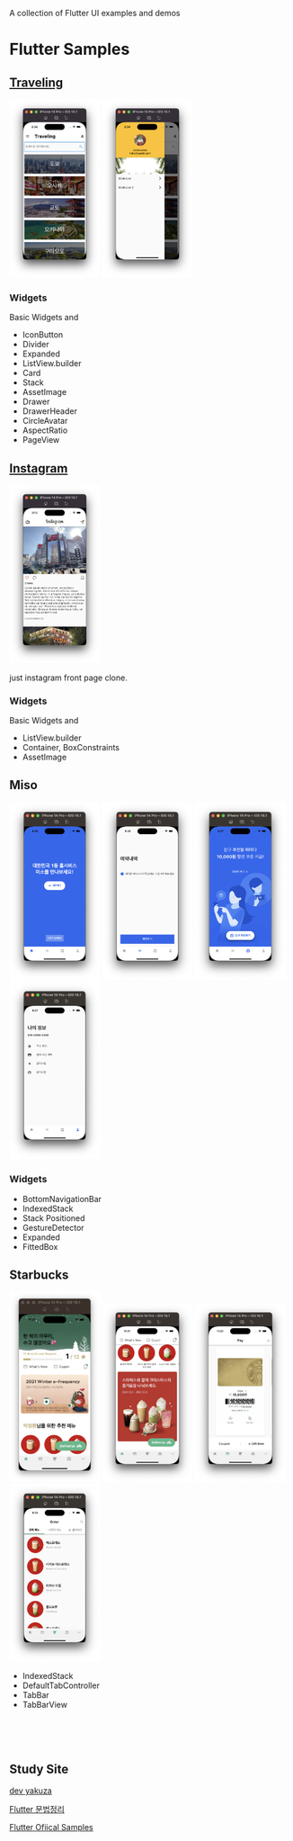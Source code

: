 A collection of Flutter UI examples and demos

# Flutter Samples


## [Traveling](https://github.com/keemeesuu/flutter-samples/tree/main/samples/food_recipe)


<p float="left">
    <img src="https://github.com/keemeesuu/flutter-samples/blob/main/images/food_recipe_01.png"  width="32%" />
    <img src="https://github.com/keemeesuu/flutter-samples/blob/main/images/food_recipe_02.png"  width="32%" />
</p>

### Widgets

Basic Widgets and

- IconButton
- Divider
- Expanded
- ListView.builder
- Card
- Stack
- AssetImage
- Drawer
- DrawerHeader
- CircleAvatar
- AspectRatio
- PageView

## [Instagram](https://github.com/keemeesuu/flutter-samples/tree/main/samples/instagram)


<p float="left">
    <img src="https://github.com/keemeesuu/flutter-samples/blob/main/images/instagram.png"  width="32%" />
</p>

just instagram front page clone.


### Widgets

Basic Widgets and

- ListView.builder
- Container, BoxConstraints
- AssetImage


## Miso
<p float="left">
    <img src="https://github.com/keemeesuu/flutter-samples/blob/main/images/miso_01_1.png"  width="32%" />
    <img src="https://github.com/keemeesuu/flutter-samples/blob/main/images/miso_02.png"  width="32%" />
    <img src="https://github.com/keemeesuu/flutter-samples/blob/main/images/miso_03.png"  width="32%" />
    <img src="https://github.com/keemeesuu/flutter-samples/blob/main/images/miso_04.png"  width="32%" />
</p>

### Widgets

- BottomNavigationBar
- IndexedStack
- Stack
    Positioned
- GestureDetector
- Expanded
- FittedBox


## Starbucks

<p float="left">
    <img src="https://github.com/keemeesuu/flutter-samples/blob/main/images/starbucks_01.png"  width="32%" />
    <img src="https://github.com/keemeesuu/flutter-samples/blob/main/images/starbucks_02.png"  width="32%" />
    <img src="https://github.com/keemeesuu/flutter-samples/blob/main/images/starbucks_03.png"  width="32%" />
    <img src="https://github.com/keemeesuu/flutter-samples/blob/main/images/starbucks_04.png"  width="32%" />
</p>

- IndexedStack
- DefaultTabController
- TabBar
- TabBarView

<br>
<br>
<br>

## Study Site

[dev yakuza](https://dev-yakuza.posstree.com/ko/flutter/)

[Flutter 문법정리](https://velog.io/@dosilv/Flutter-Dart-%EB%AC%B8%EB%B2%95-%EC%A0%95%EB%A6%AC-type-operator-function-null-safety)

[Flutter Ofiical Samples](https://flutter.github.io/samples/#)

<!--
reference
https://github.com/diegoveloper/flutter-samples


https://github.com/annshsingh/FlutterWidgetGuide
나도 이렇게 플러터 위젯가이드를 만들자.


나중에 Flutter UI/UX Lab 만들기
위젯가이드 같은거
-->